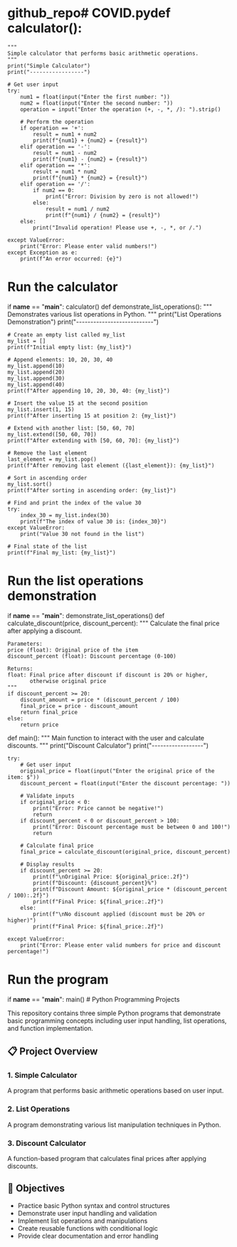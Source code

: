 # github_repo# COVID.pydef calculator():
    """
    Simple calculator that performs basic arithmetic operations.
    """
    print("Simple Calculator")
    print("-----------------")
    
    # Get user input
    try:
        num1 = float(input("Enter the first number: "))
        num2 = float(input("Enter the second number: "))
        operation = input("Enter the operation (+, -, *, /): ").strip()
        
        # Perform the operation
        if operation == '+':
            result = num1 + num2
            print(f"{num1} + {num2} = {result}")
        elif operation == '-':
            result = num1 - num2
            print(f"{num1} - {num2} = {result}")
        elif operation == '*':
            result = num1 * num2
            print(f"{num1} * {num2} = {result}")
        elif operation == '/':
            if num2 == 0:
                print("Error: Division by zero is not allowed!")
            else:
                result = num1 / num2
                print(f"{num1} / {num2} = {result}")
        else:
            print("Invalid operation! Please use +, -, *, or /.")
            
    except ValueError:
        print("Error: Please enter valid numbers!")
    except Exception as e:
        print(f"An error occurred: {e}")

# Run the calculator
if __name__ == "__main__":
    calculator()
    def demonstrate_list_operations():
    """
    Demonstrates various list operations in Python.
    """
    print("List Operations Demonstration")
    print("---------------------------")
    
    # Create an empty list called my_list
    my_list = []
    print(f"Initial empty list: {my_list}")
    
    # Append elements: 10, 20, 30, 40
    my_list.append(10)
    my_list.append(20)
    my_list.append(30)
    my_list.append(40)
    print(f"After appending 10, 20, 30, 40: {my_list}")
    
    # Insert the value 15 at the second position
    my_list.insert(1, 15)
    print(f"After inserting 15 at position 2: {my_list}")
    
    # Extend with another list: [50, 60, 70]
    my_list.extend([50, 60, 70])
    print(f"After extending with [50, 60, 70]: {my_list}")
    
    # Remove the last element
    last_element = my_list.pop()
    print(f"After removing last element ({last_element}): {my_list}")
    
    # Sort in ascending order
    my_list.sort()
    print(f"After sorting in ascending order: {my_list}")
    
    # Find and print the index of the value 30
    try:
        index_30 = my_list.index(30)
        print(f"The index of value 30 is: {index_30}")
    except ValueError:
        print("Value 30 not found in the list")
    
    # Final state of the list
    print(f"Final my_list: {my_list}")

# Run the list operations demonstration
if __name__ == "__main__":
    demonstrate_list_operations()
    def calculate_discount(price, discount_percent):
    """
    Calculate the final price after applying a discount.
    
    Parameters:
    price (float): Original price of the item
    discount_percent (float): Discount percentage (0-100)
    
    Returns:
    float: Final price after discount if discount is 20% or higher, 
           otherwise original price
    """
    if discount_percent >= 20:
        discount_amount = price * (discount_percent / 100)
        final_price = price - discount_amount
        return final_price
    else:
        return price

def main():
    """
    Main function to interact with the user and calculate discounts.
    """
    print("Discount Calculator")
    print("------------------")
    
    try:
        # Get user input
        original_price = float(input("Enter the original price of the item: $"))
        discount_percent = float(input("Enter the discount percentage: "))
        
        # Validate inputs
        if original_price < 0:
            print("Error: Price cannot be negative!")
            return
        if discount_percent < 0 or discount_percent > 100:
            print("Error: Discount percentage must be between 0 and 100!")
            return
        
        # Calculate final price
        final_price = calculate_discount(original_price, discount_percent)
        
        # Display results
        if discount_percent >= 20:
            print(f"\nOriginal Price: ${original_price:.2f}")
            print(f"Discount: {discount_percent}%")
            print(f"Discount Amount: ${original_price * (discount_percent / 100):.2f}")
            print(f"Final Price: ${final_price:.2f}")
        else:
            print(f"\nNo discount applied (discount must be 20% or higher)")
            print(f"Final Price: ${final_price:.2f}")
            
    except ValueError:
        print("Error: Please enter valid numbers for price and discount percentage!")

# Run the program
if __name__ == "__main__":
    main()
    # Python Programming Projects

This repository contains three simple Python programs that demonstrate basic programming concepts including user input handling, list operations, and function implementation.

## 📋 Project Overview

### 1. Simple Calculator
A program that performs basic arithmetic operations based on user input.

### 2. List Operations
A program demonstrating various list manipulation techniques in Python.

### 3. Discount Calculator
A function-based program that calculates final prices after applying discounts.

## 🎯 Objectives

- Practice basic Python syntax and control structures
- Demonstrate user input handling and validation
- Implement list operations and manipulations
- Create reusable functions with conditional logic
- Provide clear documentation and error handling